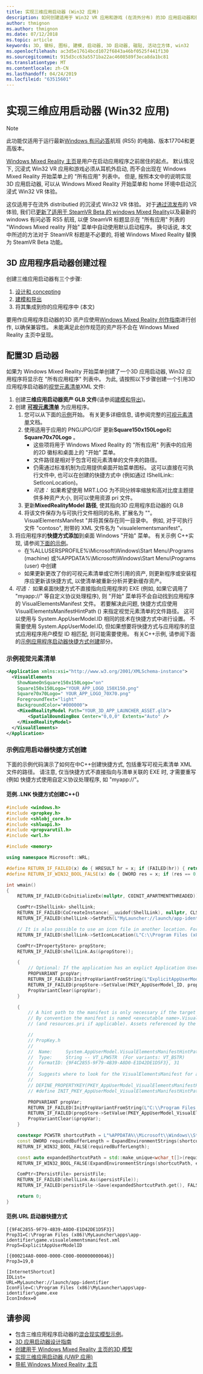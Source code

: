 ```yaml
---
title: 实现三维应用启动器 (Win32 应用)
description: 如何创建适用于 Win32 VR 应用和游戏 (在流外分布) 的3D 应用启动器和徽标, 使其显示在 Windows Mixed Reality 的 "开始" 菜单和 "家庭环境" 中。
author: thmignon
ms.author: thmignon
ms.date: 07/12/2018
ms.topic: article
keywords: 3D, 徽标, 图标, 建模, 启动器, 3D 启动器, 磁贴, 活动立方体, win32
ms.openlocfilehash: ac3d5e17614bcd1072f6843a46bf0525f441f130
ms.sourcegitcommit: 915d3cc63a5571ba22ac4608589f3eca8da1bc81
ms.translationtype: MT
ms.contentlocale: zh-CN
ms.lasthandoff: 04/24/2019
ms.locfileid: "63515601"
---
```

# <a name="implement-3d-app-launchers-win32-apps"></a>实现三维应用启动器 (Win32 应用)

> [!NOTE]
> 此功能仅适用于运行最新[Windows 有问必答](https://insider.windows.com)航班 (RS5) 的电脑、版本17704和更高版本。

[Windows Mixed Reality 主页](navigating-the-windows-mixed-reality-home.md)是用户在启动应用程序之前居住的起点。 默认情况下, 沉浸式 Win32 VR 应用和游戏必须从耳机外启动, 而不会出现在 Windows Mixed Reality 开始菜单上的 "所有应用" 列表中。 但是, 按照本文中的说明实现3D 应用启动器, 可以从 Windows Mixed Reality 开始菜单和 home 环境中启动沉浸式 Win32 VR 体验。

这仅适用于在流外 distributied 的沉浸式 Win32 VR 体验。 对于[通过流发布](updating-your-steamvr-application-for-windows-mixed-reality.md)的 VR 体验, 我们已[更新了适用于 SteamVR Beta 的 windows Mixed Reality](https://steamcommunity.com/games/719950/announcements/detail/1687045485866139800)以及最新的 windows 有问必答 RS5 航班, 以便 SteamVR 标题显示在 "所有应用" 列表的 "Windows Mixed reality 开始" 菜单中自动使用默认启动程序。 换句话说, 本文中所述的方法对于 SteamVR 标题是不必要的, 将被 Windows Mixed Reality 替换为 SteamVR Beta 功能。

## <a name="3d-app-launcher-creation-process"></a>3D 应用程序启动器创建过程

创建三维应用启动器有三个步骤:
1. [设计和 concepting](3d-app-launcher-design-guidance.md)
2. [建模和导出](creating-3d-models-for-use-in-the-windows-mixed-reality-home.md)
3. 将其集成到你的应用程序中 (本文)

要用作应用程序启动器的3D 资产应使用[Windows Mixed Reality 创作指南](creating-3d-models-for-use-in-the-windows-mixed-reality-home.md)进行创作, 以确保兼容性。 未能满足此创作规范的资产将不会在 Windows Mixed Reality 主页中呈现。

## <a name="configuring-the-3d-launcher"></a>配置3D 启动器

如果为 Windows Mixed Reality 开始菜单创建了一个3D 应用启动器, Win32 应用程序将显示在 "所有应用程序" 列表中。 为此, 请按照以下步骤创建一个引用3D 应用程序启动器的[视觉元素清单](https://msdn.microsoft.com/library/windows/apps/dn393983.aspx)XML 文件:

1. 创建**三维应用启动器资产 GLB 文件**(请参阅[建模和导出](creating-3d-models-for-use-in-the-windows-mixed-reality-home.md))。
2. 创建 **[可视元素清单](https://msdn.microsoft.com/library/windows/apps/dn393983.aspx)** 为应用程序。
    1. 您可以从下面的[示例](#sample-visual-elements-manifest)开始。  有关更多详细信息, 请参阅完整的[可视元素清单](https://msdn.microsoft.com/library/windows/apps/dn393983.aspx)文档。
    2. 使用适用于应用的 PNG/JPG/GIF 更新**Square150x150Logo**和**Square70x70Logo** 。
        * 这些项将用于 Windows Mixed Reality 的 "所有应用" 列表中的应用的2D 徽标和桌面上的 "开始" 菜单。
        * 文件路径是相对于包含可视元素清单的文件夹的路径。
        * 仍需通过标准机制为应用提供桌面开始菜单图标。 这可以直接在可执行文件中, 也可以在创建的快捷方式中 (例如通过 IShellLink:: SetIconLocation)。
        * *可选：* 如果希望使用 MRT.LOG 为不同分辨率缩放和高对比度主题提供多种资产大小, 则可以使用资源 pri 文件。
    3. 更新**MixedRealityModel 路径**, 使其指向3D 应用程序启动器的 GLB
    4. 将该文件保存为与可执行文件相同的名称, 扩展名为 ""。VisualElementsManifest "并将其保存在同一目录中。 例如, 对于可执行文件 "contoso", 附带的 XML 文件名为 "visualelementsmanifest"。
3. 将应用程序的**快捷方式添加**到桌面 Windows "开始" 菜单。 有关示例 C++实现, 请参阅[下面的示例](#sample-app-launcher-shortcut-creation)。 
    * 在%ALLUSERSPROFILE%\Microsoft\Windows\Start Menu\Programs (machine) 或%APPDATA%\Microsoft\Windows\Start Menu\Programs (user) 中创建
    * 如果更新更改了你的可视元素清单或它所引用的资产, 则更新程序或安装程序应更新该快捷方式, 以使清单被重新分析并更新缓存资产。
4. *可选：* 如果桌面快捷方式不直接指向应用程序的 EXE (例如, 如果它调用了 "myapp://" 等自定义协议处理程序), 则 "开始" 菜单将不会自动找到应用程序的 VisualElementsManifest 文件。 若要解决此问题, 快捷方式应使用 VisualElementsManifestHintPath () 来指定视觉元素清单的文件路径。 这可以使用与 System.AppUserModel.ID 相同的技术在快捷方式中进行设置。 不需要使用 System.AppUserModel.ID, 但如果想要将快捷方式与应用程序的显式应用程序用户模型 ID 相匹配, 则可能需要使用。  有关C++示例, 请参阅下面的[示例应用程序启动器快捷方式创建](#sample-app-launcher-shortcut-creation)部分。

### <a name="sample-visual-elements-manifest"></a>示例视觉元素清单

```xml
<Application xmlns:xsi="http://www.w3.org/2001/XMLSchema-instance">
  <VisualElements
    ShowNameOnSquare150x150Logo="on"
    Square150x150Logo="YOUR_APP_LOGO_150X150.png"
    Square70x70Logo=" YOUR_APP_LOGO_70X70.png"
    ForegroundText="light"
    BackgroundColor="#000000">
    <MixedRealityModel Path="YOUR_3D_APP_LAUNCHER_ASSET.glb">
        <SpatialBoundingBox Center="0,0,0" Extents="Auto" />
    </MixedRealityModel>
  </VisualElements>
</Application>
```

### <a name="sample-app-launcher-shortcut-creation"></a>示例应用启动器快捷方式创建

下面的示例代码演示了如何在中C++创建快捷方式, 包括重写可视元素清单 XML 文件的路径。 请注意, 仅当快捷方式不直接指向与清单关联的 EXE 时, 才需要重写 (例如 快捷方式使用自定义协议处理程序, 如 "myapp://"。

#### <a name="sample-lnk-shortcut-creation-c"></a>范例..LNK 快捷方式创建C++()

```cpp
#include <windows.h>
#include <propkey.h>
#include <shlobj_core.h>
#include <shlwapi.h>
#include <propvarutil.h>
#include <wrl.h>

#include <memory>

using namespace Microsoft::WRL;

#define RETURN_IF_FAILED(x) do { HRESULT hr = x; if (FAILED(hr)) { return hr; } } while(0)
#define RETURN_IF_WIN32_BOOL_FALSE(x) do { DWORD res = x; if (res == 0) { return HRESULT_FROM_WIN32(GetLastError()); } } while(0)

int wmain()
{
    RETURN_IF_FAILED(CoInitializeEx(nullptr, COINIT_APARTMENTTHREADED));

    ComPtr<IShellLink> shellLink;
    RETURN_IF_FAILED(CoCreateInstance(__uuidof(ShellLink), nullptr, CLSCTX_INPROC_SERVER, IID_PPV_ARGS(&shellLink)));
    RETURN_IF_FAILED(shellLink->SetPath(L"MyLauncher://launch/app-identifier"));

    // It is also possible to use an icon file in another location. For example, "C:\Program Files (x86)\MyLauncher\assets\app-identifier.ico".
    RETURN_IF_FAILED(shellLink->SetIconLocation(L"C:\\Program Files (x86)\\MyLauncher\\apps\\app-identifier\\game.exe", 0 /*iIcon*/));

    ComPtr<IPropertyStore> propStore;
    RETURN_IF_FAILED(shellLink.As(&propStore));

    {
        // Optional: If the application has an explict Application User Model ID, then you should usually specify it in the shortcut.
        PROPVARIANT propVar;
        RETURN_IF_FAILED(InitPropVariantFromString(L"ExplicitAppUserModelID", &propVar));
        RETURN_IF_FAILED(propStore->SetValue(PKEY_AppUserModel_ID, propVar));
        PropVariantClear(&propVar);
    }

    {
        // A hint path to the manifest is only necessary if the target path of the shortcut is not a file path to the executable.
        // By convention the manifest is named <executable name>.VisualElementsManifest.xml and is in the same folder as the executable
        // (and resources.pri if applicable). Assets referenced by the manifest are relative to the folder containing the manifest.

        //
        // PropKey.h
        //
        //  Name:     System.AppUserModel.VisualElementsManifestHintPath -- PKEY_AppUserModel_VisualElementsManifestHintPath
        //  Type:     String -- VT_LPWSTR  (For variants: VT_BSTR)
        //  FormatID: {9F4C2855-9F79-4B39-A8D0-E1D42DE1D5F3}, 31
        //  
        //  Suggests where to look for the VisualElementsManifest for a Win32 app
        //
        // DEFINE_PROPERTYKEY(PKEY_AppUserModel_VisualElementsManifestHintPath, 0x9F4C2855, 0x9F79, 0x4B39, 0xA8, 0xD0, 0xE1, 0xD4, 0x2D, 0xE1, 0xD5, 0xF3, 31);
        // #define INIT_PKEY_AppUserModel_VisualElementsManifestHintPath { { 0x9F4C2855, 0x9F79, 0x4B39, 0xA8, 0xD0, 0xE1, 0xD4, 0x2D, 0xE1, 0xD5, 0xF3 }, 31 }

        PROPVARIANT propVar;
        RETURN_IF_FAILED(InitPropVariantFromString(L"C:\\Program Files (x86)\\MyLauncher\\apps\\app-identifier\\game.visualelementsmanifest.xml", &propVar));
        RETURN_IF_FAILED(propStore->SetValue(PKEY_AppUserModel_VisualElementsManifestHintPath, propVar));
        PropVariantClear(&propVar);
    }

    constexpr PCWSTR shortcutPath = L"%APPDATA%\\Microsoft\\Windows\\Start Menu\\Programs\\game.lnk";
    const DWORD requiredBufferLength = ExpandEnvironmentStrings(shortcutPath, nullptr, 0);
    RETURN_IF_WIN32_BOOL_FALSE(requiredBufferLength);

    const auto expandedShortcutPath = std::make_unique<wchar_t[]>(requiredBufferLength);
    RETURN_IF_WIN32_BOOL_FALSE(ExpandEnvironmentStrings(shortcutPath, expandedShortcutPath.get(), requiredBufferLength));

    ComPtr<IPersistFile> persistFile;
    RETURN_IF_FAILED(shellLink.As(&persistFile));
    RETURN_IF_FAILED(persistFile->Save(expandedShortcutPath.get(), FALSE));

    return 0;
}
```

#### <a name="sample-url-launcher-shortcut"></a>范例.URL 启动器快捷方式 

```
[{9F4C2855-9F79-4B39-A8D0-E1D42DE1D5F3}]
Prop31=C:\Program Files (x86)\MyLauncher\apps\app-identifier\game.visualelementsmanifest.xml
Prop5=ExplicitAppUserModelID

[{000214A0-0000-0000-C000-000000000046}]
Prop3=19,0

[InternetShortcut]
IDList=
URL=MyLauncher://launch/app-identifier
IconFile=C:\Program Files (x86)\MyLauncher\apps\app-identifier\game.exe
IconIndex=0
```

## <a name="see-also"></a>请参阅

* 包含三维应用程序启动器的[混合现实模型示例](https://github.com/Microsoft/Windows-universal-samples/tree/master/Samples/MixedRealityModel)。
* [3D 应用启动器设计指南](3d-app-launcher-design-guidance.md)
* [创建用于 Windows Mixed Reality 主页的3D 模型](creating-3d-models-for-use-in-the-windows-mixed-reality-home.md)
* [实现三维应用启动器 (UWP 应用)](implementing-3d-app-launchers.md)
* [导航 Windows Mixed Reality 主页](navigating-the-windows-mixed-reality-home.md)
